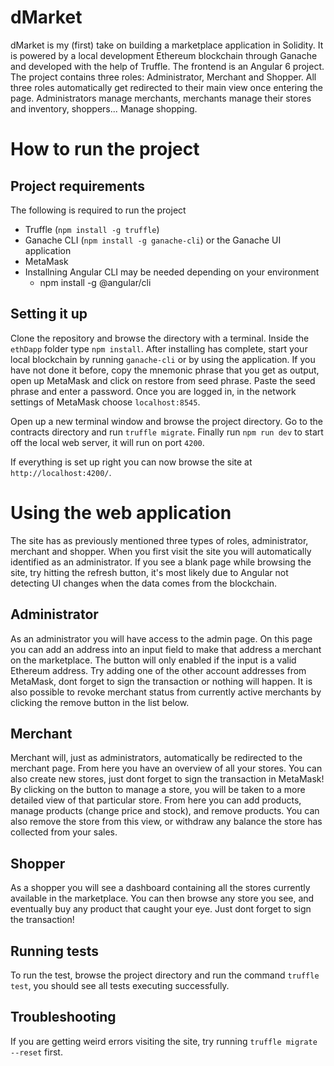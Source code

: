# dMarket

dMarket is my (first) take on building a marketplace application in Solidity. It is powered by a local development Ethereum blockchain through Ganache and developed with the help of Truffle. The frontend is an Angular 6 project.
The project contains three roles: Administrator, Merchant and Shopper. All three roles automatically get redirected to their main view once entering the page. Administrators manage merchants, merchants manage their stores and inventory, shoppers... Manage shopping. 

# How to run the project

## Project requirements

The following is required to run the project
- Truffle (`npm install -g truffle`)
- Ganache CLI (`npm install -g ganache-cli`) or the Ganache UI application
- MetaMask
- Installning Angular CLI may be needed depending on your environment
	- npm install -g @angular/cli

## Setting it up
Clone the repository and browse the directory with a terminal. Inside the `ethDapp` folder type `npm install`.
After installing has complete, start your local blockchain by running `ganache-cli` or by using the application.
If you have not done it before, copy the mnemonic phrase that you get as output, open up MetaMask and click on restore from seed phrase. Paste the seed phrase and enter a password.
Once you are logged in, in the network settings of MetaMask choose `localhost:8545`.

Open up a new terminal window and browse the project directory. Go to the contracts directory and run `truffle migrate`.
Finally run `npm run dev` to start off the local web server, it will run on port `4200`.

If everything is set up right you can now browse the site at `http://localhost:4200/`.

# Using the web application
The site has as previously mentioned three types of roles, administrator, merchant and shopper.
When you first visit the site you will automatically identified as an administrator.
If you see a blank page while browsing the site, try hitting the refresh button, it's most likely due to Angular not detecting UI changes when the data comes from the blockchain.

## Administrator
As an administrator you will have access to the admin page. On this page you can add an address into an input field to make that address a merchant on the marketplace. The button will only enabled if the input is a valid Ethereum address.
Try adding one of the other account addresses from MetaMask, dont forget to sign the transaction or nothing will happen.
It is also possible to revoke merchant status from currently active merchants by clicking the remove button in the list below.

## Merchant
Merchant will, just as administrators, automatically be redirected to the merchant page. From here you have an overview of all your stores. You can also create new stores, just dont forget to sign the transaction in MetaMask!
By clicking on the button to manage a store, you will be taken to a more detailed view of that particular store. From here you can add products, manage products (change price and stock), and remove products. You can also remove the store from this view, or withdraw any balance the store has collected from your sales.

## Shopper
As a shopper you will see a dashboard containing all the stores currently available in the marketplace. You can then browse any store you see, and eventually buy any product that caught your eye. Just dont forget to sign the transaction!


## Running tests
To run the test, browse the project directory and run the command `truffle test`, you should see all tests executing successfully.

## Troubleshooting
If you are getting weird errors visiting the site, try running `truffle migrate --reset` first. 

